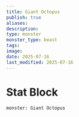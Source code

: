 ```yaml
---
title: Giant Octopus
publish: true
aliases: 
description: 
type: monster
monster_type: beast
tags: 
image: 
date: 2025-07-16
last_modified: 2025-07-16
---
```


# Stat Block
```statblock
monster: Giant Octopus 
```



